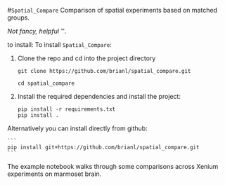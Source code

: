 
#`Spatial_Compare`
Comparison of spatial experiments based on matched groups. 

_Not fancy, helpful_ &#8482;.

to install:
To install `Spatial_Compare`:

1. Clone the repo and cd into the project directory
    ```
    git clone https://github.com/brianl/spatial_compare.git

    cd spatial_compare
    ```
2. Install the required dependencies and install the project:
    ```
    pip install -r requirements.txt
    pip install .
    ```

Alternatively you can install directly from github:

    ```
    pip install git+https://github.com/brianl/spatial_compare.git
    ```


The example notebook walks through some comparisons across Xenium experiments on marmoset brain.